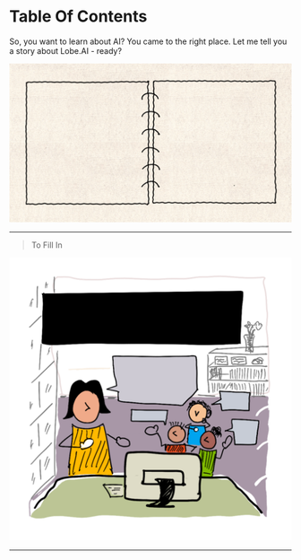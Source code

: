 # Table Of Contents

So, you want to learn about AI? You came to the right place. Let me tell you a story about Lobe.AI - ready?

![](_media/convo-sheet.png)

---

> To Fill In

![](_media/convo-tile.png)

---


[](RESOURCES.md ':include')